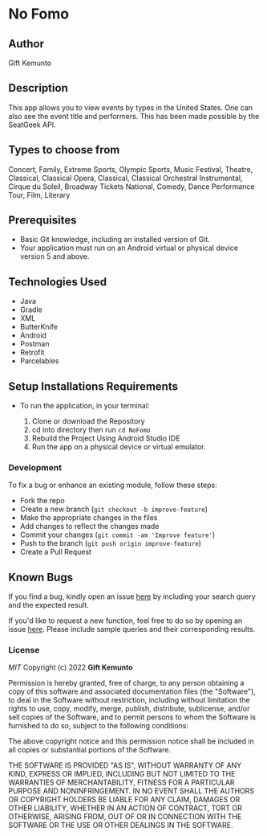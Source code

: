# No Fomo
## Author
Gift Kemunto

## Description
This app allows you to view events by types in the United States. One can also see the event title and performers. This has been made possible by the SeatGeek API.

## Types to choose from
Concert,
Family,
Extreme Sports,
Olympic Sports,
Music Festival,
Theatre,
Classical,
Classical Opera,
Classical,
Classical Orchestral Instrumental,
Cirque du Soleil,
Broadway Tickets National,
Comedy,
Dance Performance Tour,
Film,
Literary

## Prerequisites

- Basic Git knowledge, including an installed version of Git.
- Your application must run on an Android virtual or physical device version 5 and above.

## Technologies Used

- Java
- Gradle
- XML
- ButterKnife
- Android
- Postman
- Retrofit
- Parcelables


## Setup Installations Requirements
* To run the application, in your terminal:

    1. Clone or download the Repository
    2. cd into directory then run `cd NoFomo`
    3. Rebuild the Project Using Android Studio IDE
    4. Run the app on a physical device or virtual emulator.



### Development

To fix a bug or enhance an existing module, follow these steps:

- Fork the repo
- Create a new branch (`git checkout -b improve-feature`)
- Make the appropriate changes in the files
- Add changes to reflect the changes made
- Commit your changes (`git commit -am 'Improve feature'`)
- Push to the branch (`git push origin improve-feature`)
- Create a Pull Request

## Known Bugs

If you find a bug, kindly open an issue [here](https://github.com/Kemuntogift/NoFomo/issues/new) by including your search query and the expected result.

If you'd like to request a new function, feel free to do so by opening an issue [here](https://github.com/Kemuntogift/NoFomo/issues/new). Please include sample queries and their corresponding results.

### License

*MIT*
Copyright (c) 2022 **Gift Kemunto**

Permission is hereby granted, free of charge, to any person obtaining a copy of this software and associated documentation files (the "Software"), to deal in the Software without restriction, including without limitation the rights to use, copy, modify, merge, publish, distribute, sublicense, and/or sell copies of the Software, and to permit persons to whom the Software is furnished to do so, subject to the following conditions:

The above copyright notice and this permission notice shall be included in all copies or substantial portions of the Software.

THE SOFTWARE IS PROVIDED "AS IS", WITHOUT WARRANTY OF ANY KIND, EXPRESS OR IMPLIED, INCLUDING BUT NOT LIMITED TO THE WARRANTIES OF MERCHANTABILITY, FITNESS FOR A PARTICULAR PURPOSE AND NONINFRINGEMENT. IN NO EVENT SHALL THE AUTHORS OR COPYRIGHT HOLDERS BE LIABLE FOR ANY CLAIM, DAMAGES OR OTHER LIABILITY, WHETHER IN AN ACTION OF CONTRACT, TORT OR OTHERWISE, ARISING FROM, OUT OF OR IN CONNECTION WITH THE SOFTWARE OR THE USE OR OTHER DEALINGS IN THE SOFTWARE.
